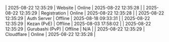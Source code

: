 | 2025-08-22 12:35:29 | Website | Online | 2025-08-22 12:35:28 |
| 2025-08-22 12:35:29 | Registration | Online | 2025-08-22 12:35:28 |
| 2025-08-22 12:35:29 | Auth Server | Offline | 2025-08-18 09:33:31 |
| 2025-08-22 12:35:29 | Kezan (PvE) | Offline | 2025-08-03 17:58:02 |
| 2025-08-22 12:35:29 | Gurubashi (PvP) | Offline | N/A |
| 2025-08-22 12:35:29 | Cloudflare | Online | 2025-08-22 12:35:28 |
